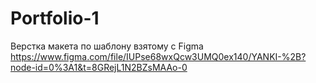 # Portfolio-1
Верстка макета по шаблону взятому с Figma https://www.figma.com/file/IUPse68wxQcw3UMQ0ex140/YANKI-%2B?node-id=0%3A1&t=8GRejL1N2BZsMAAo-0
